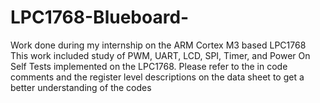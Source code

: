 # LPC1768-Blueboard-
Work done during my internship on the ARM Cortex M3 based LPC1768
This work included study of PWM, UART, LCD, SPI, Timer, and Power On Self Tests implemented on the LPC1768. Please refer to the in code 
comments and the register level descriptions on the data sheet to get a better understanding of the codes

